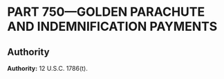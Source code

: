 # PART 750—GOLDEN PARACHUTE AND INDEMNIFICATION PAYMENTS


## Authority

**Authority:** 12 U.S.C. 1786(t).


